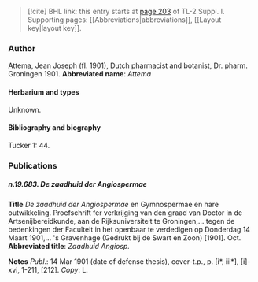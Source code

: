 > [!cite] BHL link: this entry starts at [page 203](https://www.biodiversitylibrary.org/page/33264930) of TL-2 Suppl. I.
> Supporting pages: [[Abbreviations|abbreviations]], [[Layout key|layout key]].

### Author

Attema, Jean Joseph (fl. 1901), Dutch pharmacist and botanist, Dr. pharm. Groningen 1901. 
**Abbreviated name**: *Attema*

#### Herbarium and types

Unknown.

#### Bibliography and biography

Tucker 1: 44.

### Publications

##### n.19.683. De zaadhuid der Angiospermae

**Title**
*De zaadhuid der Angiospermae* en Gymnospermae en hare outwikkeling. Proefschrift fer verkrijging van den graad van Doctor in de Artsenijbereidkunde, aan de Rijksuniversiteit te Groningen,... tegen de bedenkingen der Faculteit in het openbaar te verdedigen op Donderdag 14 Maart 1901,... 's Gravenhage (Gedrukt bij de Swart en Zoon) \[1901\]. Oct.
**Abbreviated title**: *Zaadhuid Angiosp.*

**Notes**
*Publ*.: 14 Mar 1901 (date of defense thesis), cover-t.p., p. \[i\*, iii\*\], \[i\]-xvi, 1-211, \[212\]. *Copy*: L.

